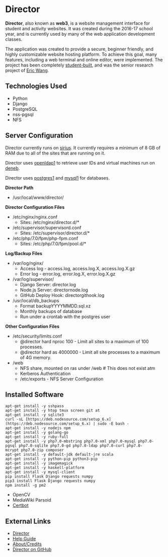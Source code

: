 # Director

**Director**, also known as **web3**, is a website management interface for student and activity websites. It was created during the 2016-17 school year, and is currently used by many of the web application development classes.

The application was created to provide a secure, beginner friendly, and highly customizable website hosting platform. To achieve this goal, many features, including a web terminal and online editor, were implemented. The project has been completely [student-built](https://director.tjhsst.edu/about), and was the senior research project of [Eric Wang](/User:2017ewang "wikilink").

Technologies Used
-----------------

-   Python
-   Django
-   PostgreSQL
-   nss-pgsql
-   NFS

Server Configuration
--------------------

Director currently runs on [sirius](../../machines/sun-servers/sirius.md). It currently requires a minimum of 8 GB of RAM due to all of the sites that are running on it.

Director uses [openldap1]() to retrieve user IDs and virtual machines run on [deneb](../../machines/sun-servers/deneb.md).

Director uses [postgres1](../../technologies/dbs/postgresql.md) and [mysql1](../../technologies/dbs/mysql.md) for databases.

**Director Path**

-   /usr/local/www/director/

**Director Configuration Files**

-   /etc/nginx/nginx.conf
    -   Sites: /etc/nginx/director.d/\*
-   /etc/supervisor/supervisord.conf
    -   Sites: /etc/supervisor/director.d/\*
-   /etc/php/7.0/fpm/php-fpm.conf
    -   Sites: /etc/php/7.0/fpm/pool.d/\*

**Log/Backup Files**

-   /var/log/nginx/
    -   Access log - access.log, access.log.X, access.log.X.gz
    -   Error log - error.log, error.log.X, error.log.X.gz
-   /var/log/supervisor/
    -   Django Server: director.log
    -   Node.js Server: directornode.log
    -   GitHub Deploy Hook: directorgithook.log
-   /usr/local/db_backups
    -   Format backupYYYYMMDD.sql.xz
    -   Monthly backups of database
    -   Run under a crontab with the postgres user

**Other Configuration Files**

-   /etc/security/limits.conf
    -   @director hard nproc 100 - Limit all sites to a maximum of 100 processes.
    -   @director hard as 4000000 - Limit all site processes to a maximum of 4G memory.
-   /web
    -   NFS share, mounted on ras under /web # This does not exist atm
    -   Kerberos Authentication
    -   /etc/exports - NFS Server Configuration

Installed Software
------------------

```
apt-get install -y sshpass
apt-get install -y htop tmux screen git at
apt-get install -y sqlite3
curl -sL [https://deb.nodesource.com/setup_6.x](https://deb.nodesource.com/setup_6.x) | sudo -E bash -
apt-get install -y nodejs npm
apt-get install -y golang-go
apt-get install -y ruby-full
apt-get install -y php7.0-mbstring php7.0-xml php7.0-mysql php7.0-pgsql php7.0-sqlite php7.0-gd php7.0-ldap php7.0-curl php7.0-mcrypt php7.0-zip composer
apt-get install -y default-jdk default-jre scala
apt-get install -y python-pip python3-pip
apt-get install -y imagemagick
apt-get install -y haskell-platform
apt-get install -y mysql-client
pip install Flask Django requests numpy
pip3 install Flask Django requests numpy
npm install -g pm2
```

-   OpenCV
-   MediaWiki Parsoid
-   [Certbot](https://certbot.eff.org/)

External Links
--------------

-   [Director](https://director.tjhsst.edu/)
-   [Help Guide](https://director.tjhsst.edu/guide)
-   [About/Credits](https://director.tjhsst.edu/about)
-   [Director on GitHub](https://github.com/tjcsl/director)
